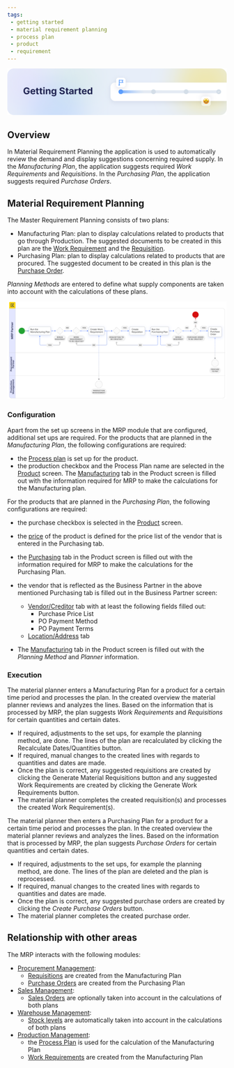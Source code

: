 ```yaml
---
tags: 
 - getting started
 - material requirement planning
 - process plan
 - product
 - requirement
---
```


![cover-getting-started.png](/assets/getting-started/overview/cover-getting-started.png)

## Overview

In Material Requirement Planning the application is used to automatically review the demand and display suggestions concerning required supply. In the *Manufacturing Plan*, the application suggests required *Work Requirements* and *Requisitions*. In the *Purchasing Plan*, the application suggests required *Purchase Orders*.

## Material Requirement Planning

The Master Requirement Planning consists of two plans:

- Manufacturing Plan: plan to display calculations related to products that go through Production. The suggested documents to be created in this plan are the [Work Requirement](/user-guide/etendo-classic/basic-features/production-management/transactions/#work-requirement) and the [Requisition](/user-guide/etendo-classic/basic-features/procurement-management/transactions/#requisition).
- Purchasing Plan: plan to display calculations related to products that are procured. The suggested document to be created in this plan is the [Purchase Order](/user-guide/etendo-classic/basic-features/procurement-management/transactions/#purchase-order).

*Planning Methods* are entered to define what supply components are taken into account with the calculations of these plans.

![](/assets/user-guide/etendo-classic/basic-features/material-requirement-planning/mrp0.png)



### **Configuration**

Apart from the set up screens in the MRP module that are configured, additional set ups are required.
For the products that are planned in the *Manufacturing Plan*, the following configurations are required:

- the [Process plan](/user-guide/etendo-classic/basic-features/production-management/setup/#process-plan)  is set up for the product.
- the production checkbox and the Process Plan name are selected in the [Product](/user-guide/etendo-classic/basic-features/master-data-management/master-data/#product) screen.
The [Manufacturing](/user-guide/etendo-classic/basic-features/master-data-management/master-data/#manufacturing) tab in the Product screen is filled out with the information required for MRP to make the calculations for the Manufacturing plan.

For the products that are planned in the *Purchasing Plan*, the following configurations are required:

- the purchase checkbox is selected in the [Product](/user-guide/etendo-classic/basic-features/master-data-management/master-data/#product) screen.
- the [price](/user-guide/etendo-classic/basic-features/master-data-management/master-data/#price) of the product is defined for the price list of the vendor that is entered in the Purchasing tab.
- the [Purchasing](/user-guide/etendo-classic/basic-features/master-data-management/master-data/#purchasing)  tab in the Product screen is filled out with the information required for MRP to make the calculations for the Purchasing Plan.
- the vendor that is reflected as the Business Partner in the above mentioned Purchasing tab is filled out in the Business Partner screen:


    - [Vendor/Creditor](/user-guide/etendo-classic/basic-features/master-data-management/master-data/#vendorcreditor) tab with at least the following fields filled out:
        - Purchase Price List
        - PO Payment Method
        - PO Payment Terms
    - [Location/Address](/user-guide/etendo-classic/basic-features/master-data-management/master-data/#locationaddress) tab

- The [Manufacturing](/user-guide/etendo-classic/basic-features/master-data-management/master-data/#manufacturing) tab in the Product screen is filled out with the *Planning Method* and *Planner* information.

### **Execution** 

The material planner enters a Manufacturing Plan for a product for a certain time period and processes the plan.
In the created overview the material planner reviews and analyzes the lines. Based on the information that is processed by MRP, the plan suggests *Work Requirements* and *Requisitions* for certain quantities and certain dates.

- If required, adjustments to the set ups, for example the planning method, are done. The lines of the plan are recalculated by clicking the Recalculate Dates/Quantities button.
- If required, manual changes to the created lines with regards to quantities and dates are made.
- Once the plan is correct, any suggested requisitions are created by clicking the Generate Material Requisitions button and any suggested Work Requirements are created by clicking the Generate Work Requirements button.
- The material planner completes the created requisition(s) and processes the created Work Requirement(s).


The material planner then enters a Purchasing Plan for a product for a certain time period and processes the plan.
In the created overview the material planner reviews and analyzes the lines. Based on the information that is processed by MRP, the plan suggests *Purchase Orders* for certain quantities and certain dates.

- If required, adjustments to the set ups, for example the planning method, are done. The lines of the plan are deleted and the plan is reprocessed.
- If required, manual changes to the created lines with regards to quantities and dates are made.
- Once the plan is correct, any suggested purchase orders are created by clicking the *Create Purchase Orders* button.
- The material planner completes the created purchase order.

## Relationship with other areas

The MRP interacts with the following modules:

- [Procurement Management](/user-guide/etendo-classic/basic-features/procurement-management/getting-started/):
    - [Requisitions](/user-guide/etendo-classic/basic-features/procurement-management/transactions/#requisition) are created from the Manufacturing Plan
    - [Purchase Orders](/user-guide/etendo-classic/basic-features/procurement-management/transactions/#purchase-order) are created from the Purchasing Plan
- [Sales Management](/user-guide/etendo-classic/basic-features/sales-management/getting-started/):
    - [Sales Orders](/user-guide/etendo-classic/basic-features/sales-management/transactions/#sales-order) are optionally taken into account in the calculations of both plans
- [Warehouse Management](/user-guide/etendo-classic/basic-features/warehouse-management/getting-started/):
    - [Stock levels](/user-guide/etendo-classic/basic-features/warehouse-management/analysis-tools/#stock-report) are automatically taken into account in the calculations of both plans
- [Production Management](/user-guide/etendo-classic/basic-features/production-management/getting-started/):
    - the [Process Plan](/user-guide/etendo-classic/basic-features/production-management/setup/#process-plan) is used for the calculation of the Manufacturing Plan
    - [Work Requirements](/user-guide/etendo-classic/basic-features/production-management/transactions/#work-requirement) are created from the Manufacturing Plan





